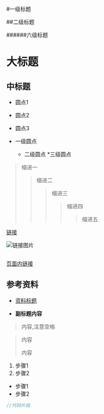 #一级标题

##二级标题

######六级标题

大标题
====

中标题 <div id="页面"></div>
----

* 圆点1
* 圆点2
* 圆点3

* 一级圆点
    * 二级圆点
        *三级圆点

>缩进一
>>缩进二
>>>缩进三
>>>>缩进四
>>>>>缩进五

[链接](http://baidu.com)

![链接图片](http://www.baidu.com/img/bdlogo.gif "百度logo") 

<img src="https://github.com/blob/master/resources/images/xxx/xxx.png" alt=""/>

[页面内链接](#页面)

## 参考资料

- [资料标题](http://www.baidu.com)

- **副标题内容**

> 内容,注意空格

>内容
>
>内容

[1]:https://github.com/http_version.jpg

1. 步骤1
2. 步骤2

- 步骤1
- 步骤2



```Java
//代码片段
```
